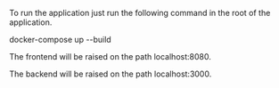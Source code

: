To run the application just run the following command in the root of the application.

  docker-compose up --build

The frontend will be raised on the path localhost:8080. 

The backend will be raised on the path localhost:3000.
